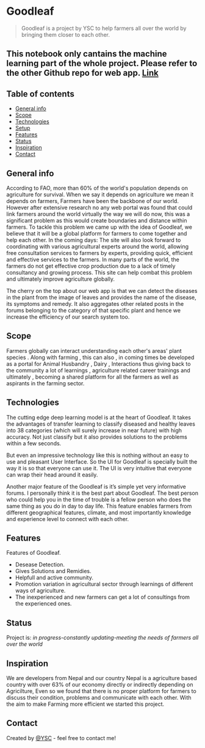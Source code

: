 # Goodleaf
> Goodleaf is a project by YSC to help farmers all over the world by bringing them closer to each other. 

## This notebook only cantains the machine learning part of the whole project. Please refer to the other Github repo for web app.  [Link](https://github.com/amit076/Forum)

## Table of contents
* [General info](#general-info)
* [Scope](#scope)
* [Technologies](#technologies)
* [Setup](#setup)
* [Features](#features)
* [Status](#status)
* [Inspiration](#inspiration)
* [Contact](#contact)

## General info
According to FAO, more than 60% of the world's population depends on agriculture for survival. When we say it depends on agriculture we mean it depends on farmers, Farmers have been the backbone of our world. However after extensive research no any web portal was found that could link farmers around the world virtually the way we will do now, this was a significant problem as this would create boundaries and distance within farmers. To tackle this problem we came up with the idea of Goodleaf, we believe that it will be a global platform for farmers to come together and help each other. In the coming days: The site will also look forward to coordinating with various agricultural experts around the world, allowing free consultation services to farmers by experts, providing quick, efficient and effective services to the farmers. In many parts of the world, the farmers do not get effective crop production due to a lack of timely consultancy and growing process. This site can help combat this problem and ultimately improve agriculture globally.

The cherry on the top about our web app is that we can detect the diseases in the plant from the image of leaves and provides the name of the disease, its symptoms and remedy. It also aggregates other related posts in the forums belonging to the category of that specific plant and hence we increase the efficiency of our search system too. 

## Scope
Farmers globally can interact understanding each other's areas' plant species . 
Along with farming , this can also , in coming times be developed as a portal for Animal Husbandry , Dairy , Interactions  thus giving back to the community a lot of learnings , agriculture related career trainings and ultimately , becoming a shared platform for all the farmers as well as aspirants in the farming sector.

## Technologies
The cutting edge deep learning model is at the heart of Goodleaf. It takes the advantages of transfer learning to classify diseased and healthy leaves into 38 categories (which will surely increase in near future) with high accuracy. Not just classify but it also provides solutions to the problems within a few seconds. 

But even an impressive technology like this is nothing without an easy to use and pleasant  User Interface. So the UI for Goodleaf is specially built the way it is so that everyone can use it. The UI is very intuitive that everyone can wrap their head around it easily. 

Another major feature of the Goodleaf is it’s simple yet very informative forums. I personally think it is the best part about Goodleaf. The best person who could help you in the time of trouble is a fellow person who does the same thing as you do in day to day life. This feature enables farmers from different geographical features, climate, and most importantly knowledge and experience level to connect with each other.


## Features
Features of Goodleaf.
* Desease Detection.
* Gives Solutions and Remidies.
* Helpfull and active community.
* Promotion variation in agricultural sector through learnings of different ways of agriculture.
* The inexperienced and new farmers can get  a lot of consultings from the experienced ones.

## Status
Project is: _in progress-constantly updating-meeting the needs of farmers all over the world_

## Inspiration
We are developers from Nepal and our country Nepal is a agriculture based country with over 63% of our economy directly or indirectly depending on Agricilture, Even so we found that there is no proper platform for farmers to discuss their condition, problems and communicate with each other. With the aim to make Farming more efficient we started this project.

## Contact
Created by [@YSC](https://www.ysc-nepal.org/contact) - feel free to contact me!
